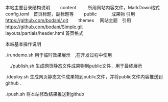 本站主要目录结构说明
　　content 　　 所用网站内容文件，MarkDown格式
    config.toml　首页标题，副标题等
　　public　　　 成果物    引用 https://github.com/bodani/.git
　　themes　     网站主题　引用 https://github.com/bodani/Simple.git 
　　　　　　　　 layouts/partials/header.html  首页格式

本站基本操作说明

   ./rundemo.sh  用于临时效果展示　,在开发过程中使用

 　./publish.sh  生成网页静态文件成果物到public文件，用于最终展示
   
   ./deploy.sh   生成网页静态文件成果物到public文件，并将public文件内容推送到github .　   

   ./push.sh     将本站修改结果推送到github

    
 
